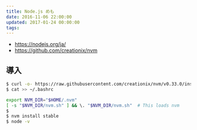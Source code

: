 ```yaml
---
title: Node.js めも
date: 2016-11-06 22:00:00
updated: 2017-01-24 00:00:00
tags:
---
```


 - https://nodejs.org/ja/
 - https://github.com/creationix/nvm


## 導入

```bash
$ curl -o- https://raw.githubusercontent.com/creationix/nvm/v0.33.0/install.sh | bash
$ cat >> ~/.bashrc

export NVM_DIR="$HOME/.nvm"
[ -s "$NVM_DIR/nvm.sh" ] && \. "$NVM_DIR/nvm.sh"  # This loads nvm
$
$ nvm install stable
$ node -v
```
